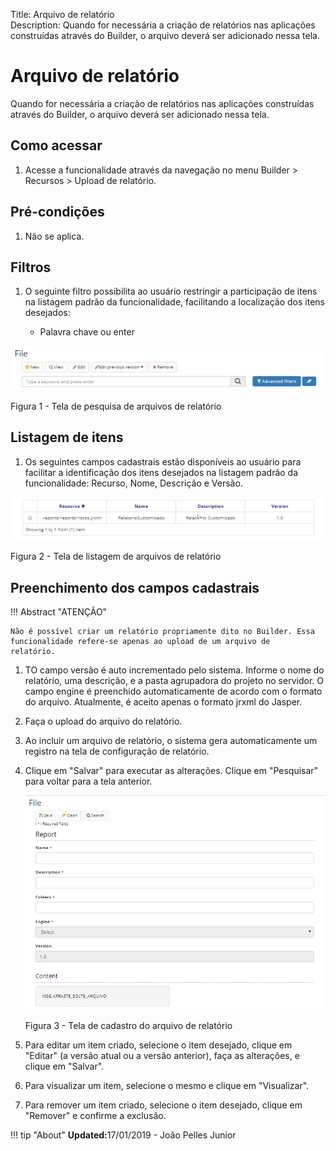 Title: Arquivo de relatório  
Description: Quando for necessária a criação de relatórios nas aplicações construídas através do Builder, o arquivo deverá ser adicionado nessa tela.  

# Arquivo de relatório   
 
Quando for necessária a criação de relatórios nas aplicações construídas através do Builder, o arquivo deverá ser adicionado nessa tela.    

## Como acessar

1. Acesse a funcionalidade através da navegação no menu Builder > Recursos > Upload de relatório.   

## Pré-condições

1. Não se aplica.    

## Filtros 

1. O seguinte filtro possibilita ao usuário restringir a participação de itens na listagem padrão da funcionalidade, facilitando a localização dos itens desejados:   

    * Palavra chave ou enter   

![Screenshot](images/Report-file-fig01.png) 

Figura 1 - Tela de pesquisa de arquivos de relatório     

## Listagem de itens  

1. Os seguintes campos cadastrais estão disponíveis ao usuário para facilitar a identificação dos itens desejados na listagem padrão da funcionalidade: Recurso, Nome, Descrição e Versão.  

![Screenshot](images/Report-file-fig02.png) 

Figura 2 - Tela de listagem de arquivos de relatório    

## Preenchimento dos campos cadastrais   

!!! Abstract "ATENÇÃO"

    Não é possível criar um relatório propriamente dito no Builder. Essa funcionalidade refere-se apenas ao upload de um arquivo de           relatório. 
	
1. TO campo versão é auto incrementado pelo sistema. Informe o nome do relatório, uma descrição, e a pasta agrupadora do projeto no servidor. O campo engine é preenchido automaticamente de acordo com o formato do arquivo. Atualmente, é aceito apenas o formato jrxml do Jasper.    
2. Faça o upload do arquivo do relatório.  
3. Ao incluir um arquivo de relatório, o sistema gera automaticamente um registro na tela de configuração de relatório.    
4. Clique em "Salvar" para executar as alterações. Clique em "Pesquisar" para voltar para a tela anterior.   

    ![Screenshot](images/Report-file-fig03.png)
    
    Figura 3 - Tela de cadastro do arquivo de relatório    

5. Para editar um item criado, selecione o item desejado, clique em "Editar" (a versão atual ou a versão anterior), faça as alterações, e clique em "Salvar".   
6. Para visualizar um item, selecione o mesmo e clique em "Visualizar".  
7. Para remover um item criado, selecione o item desejado, clique em "Remover" e confirme a exclusão.  


!!! tip "About"
    <b>Updated:</b>17/01/2019 - João Pelles Junior
